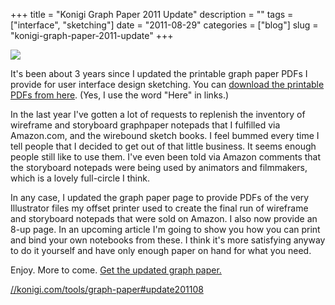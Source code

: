 +++
title = "Konigi Graph Paper 2011 Update"
description = ""
tags = ["interface", "sketching"]
date = "2011-08-29"
categories = ["blog"]
slug = "konigi-graph-paper-2011-update"
+++



  <div class="notebook-screenshot"><a href="../tools/graph-paper.html#update201108"><img src="//konigi.com/media/bluga/wt4e5c09bd645b0_large.jpg"/></a></div><p>It's been about 3 years since I updated the printable graph paper PDFs I provide for user interface design sketching. You can <a href="../tools/graph-paper.html">download the printable PDFs from here</a>. (Yes, I use the word &quot;Here&quot; in links.)</p>

<p>In the last year I've gotten a lot of requests to replenish the inventory of wireframe and storyboard graphpaper notepads that I fulfilled via Amazon.com, and the wirebound sketch books. I feel bummed every time I tell people that I decided to get out of that little business. It seems enough people still like to use them. I've even been told via Amazon comments that the storyboard notepads were being used by animators and filmmakers, which is a lovely full-circle I think.</p>

<p>In any case, I updated the graph paper page to provide PDFs of the very Illustrator files my offset printer used to create the final run of wireframe and storyboard notepads that were sold on Amazon. I also now provide an 8-up page. In an upcoming article I'm going to show you how you can print and bind your own notebooks from these. I think it's more satisfying anyway to do it yourself and have only enough paper on hand for what you need.</p>

<p>Enjoy. More to come. <a href="../tools/graph-paper.html">Get the updated graph paper.</a></p>

    
  <a href="../tools/graph-paper.html#update201108">//konigi.com/tools/graph-paper#update201108</a>

